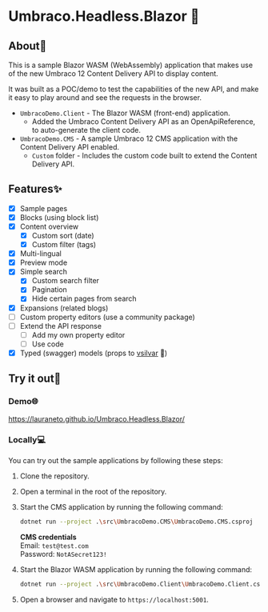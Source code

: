﻿# Umbraco.Headless.Blazor 🤯

## About👋

This is a sample Blazor WASM (WebAssembly) application that makes use of the new Umbraco 12 Content Delivery API to display content.

It was built as a POC/demo to test the capabilities of the new API, and make it easy to play around and see the requests in the browser.

- `UmbracoDemo.Client` - The Blazor WASM (front-end) application.
	- Added the Umbraco Content Delivery API as an OpenApiReference, to auto-generate the client code.
- `UmbracoDemo.CMS` - A sample Umbraco 12 CMS application with the Content Delivery API enabled.
	- `Custom` folder - Includes the custom code built to extend the Content Delivery API.

## Features✨

- [x] Sample pages
- [x] Blocks (using block list)
- [x] Content overview
	- [x] Custom sort (date)
	- [x] Custom filter (tags)
- [x] Multi-lingual
- [x] Preview mode
- [x] Simple search
	- [x] Custom search filter
	- [x] Pagination
	- [x] Hide certain pages from search
- [x] Expansions (related blogs)
- [ ] Custom property editors (use a community package)
- [ ] Extend the API response
	- [ ] Add my own property editor
	- [ ] Use code
- [x] Typed (swagger) models (props to [vsilvar](https://github.com/vsilvar) 🙌)
	
## Try it out🙌

### Demo🌐

https://lauraneto.github.io/Umbraco.Headless.Blazor/

### Locally💻

You can try out the sample applications by following these steps:

1. Clone the repository.
2. Open a terminal in the root of the repository.
3. Start the CMS application by running the following command:

	```bash
	dotnet run --project .\src\UmbracoDemo.CMS\UmbracoDemo.CMS.csproj
	```

	**CMS credentials**   
	Email: `test@test.com`  
	Password: `NotASecret123!`

4. Start the Blazor WASM application by running the following command:
	```bash
	dotnet run --project .\src\UmbracoDemo.Client\UmbracoDemo.Client.csproj
	```

5. Open a browser and navigate to `https://localhost:5001`.
